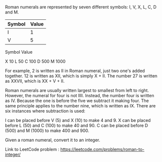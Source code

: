 Roman numerals are represented by seven different symbols: I, V, X, L, C, D and M.

| Symbol      | Value       |
| ----------- | ----------- |
| I      | 1       |
| V   | 5        |


Symbol       Value
             
             
X             10
L             50
C             100
D             500
M             1000

For example, 2 is written as II in Roman numeral, just two one's added together. 12 is written as XII, which is simply X + II. The number 27 is written as XXVII, which is XX + V + II.

Roman numerals are usually written largest to smallest from left to right. However, the numeral for four is not IIII. Instead, the number four is written as IV. Because the one is before the five we subtract it making four. The same principle applies to the number nine, which is written as IX. There are six instances where subtraction is used:

I can be placed before V (5) and X (10) to make 4 and 9. 
X can be placed before L (50) and C (100) to make 40 and 90. 
C can be placed before D (500) and M (1000) to make 400 and 900.

Given a roman numeral, convert it to an integer.

Link to LeetCode problem : https://leetcode.com/problems/roman-to-integer/
